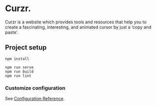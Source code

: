 # Curzr.

Curzr is a website which provides tools and resources that help you to create a fascinating, interesting, and animated cursor by just a ‘copy and paste’.

## Project setup
```
npm install
```

```
npm run serve
npm run build
npm run lint
```

### Customize configuration
See [Configuration Reference](https://cli.vuejs.org/config/).
